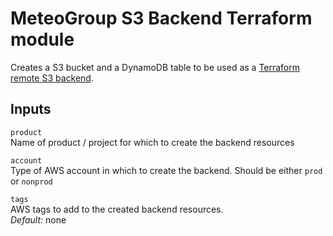 # MeteoGroup S3 Backend Terraform module

Creates a S3 bucket and a DynamoDB table to be used as a
[Terraform remote S3 backend](https://www.terraform.io/docs/backends/types/s3.html).


## Inputs

`product`\
Name of product / project for which to create the backend resources

`account`\
Type of AWS account in which to create the backend. Should be either `prod` or `nonprod`

`tags`\
AWS tags to add to the created backend resources.\
*Default:* none
